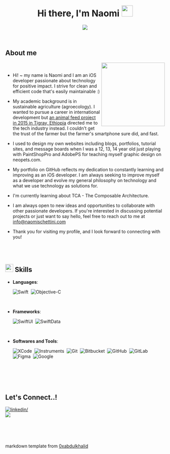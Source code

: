 

<h1 align="center"><b>Hi there, I'm Naomi </b><img src="https://media.giphy.com/media/hvRJCLFzcasrR4ia7z/giphy.gif" width="35"></h1>

<p align="center">
  <img src="https://readme-typing-svg.herokuapp.com?font=Time+New+Roman&color=cyan&size=25&center=true&vCenter=true&width=900&height=100&lines=An+agroecology+sciences+student+turned+iOS+developer+&hearts;++;6plus+years+of+enterprise+and+startup+experience,;SwiftUI💚,;Passionate+about+Tech4Good,;Clean+and+efficient+code+enthusiast,;always+learning">
</p>

<br>

	
## **About me**
<picture>
  <source media="(max-width: 500px)" srcset="">
  <img align="right" alt="" src="https://github.com/schetty/schetty/assets/16530138/d9109b8e-3d89-481a-9a72-3232125343a8" width=200px>
</picture>

<br>

- Hi! ~ my name is Naomi and I am an iOS developer passionate about technology for positive impact. I strive for clean and efficient code that's easily maintainable :)

- My academic background is in sustainable agriculture (agroecology). I wanted to pursue a career in international development but [an animal feed project in 2015 in Tigray, Ethiopia](https://www.youtube.com/watch?v=iPslZcI7AlM) directed me to the tech industry instead. I couldn't get the trust of the farmer but the farmer's smartphone sure did, and fast.

-  I used to design my own websites including blogs, portfolios, tutorial sites, and message boards when I was a 12, 13, 14 year old just playing with PaintShopPro and AdobePS for teaching myself graphic design on neopets.com.

- My portfolio on GitHub reflects my dedication to constantly learning and improving as an iOS  developer. I am always seeking to improve myself as a developer and evolve my general philosophy on technology and what we use technology as solutions for.

- I'm currently learning about TCA - The Composable Architecture.

- I am always open to new ideas and opportunities to collaborate with other passionate developers. If you're interested in discussing potential projects or just want to say hello, feel free to reach out to me at <a href="mailto:info@naomischettini.com">info@naomischettini.com</a>

- Thank you for visiting my profile, and I look forward to connecting with you!

<br><br>

## <img src="https://media2.giphy.com/media/QssGEmpkyEOhBCb7e1/giphy.gif?cid=ecf05e47a0n3gi1bfqntqmob8g9aid1oyj2wr3ds3mg700bl&rid=giphy.gif" width ="25"><b> Skills</b>

<p align="center">

- **Languages**:

    ![Swift](https://img.shields.io/badge/Swift%20-%2314354C.svg?style=for-the-badge&logo=swift&logoColor=white)&nbsp;
    ![Objective-C](https://img.shields.io/badge/Objective-C%20-%23F7DF1E.svg?style=for-the-badge&logo=objective-c&logoColor=black)&nbsp;

<br>   
    
- **Frameworks**:

   ![SwiftUI](https://img.shields.io/badge/SwiftUI%20-%23E34F26.svg?style=for-the-badge&logo=SwiftUI&logoColor=white)&nbsp;
   ![SwiftData](https://img.shields.io/badge/SwiftData%20-%231572B6.svg?style=for-the-badge&logo=SwiftData&logoColor=white)&nbsp;

<br>

- **Softwares and Tools**:
  
   ![XCode](https://img.shields.io/badge/XCode-0078d7.svg?style=for-the-badge&logo=xcode&logoColor=white)&nbsp;
![Instruments](https://img.shields.io/badge/instruments-0078d7.svg?style=for-the-badge&logo=instruments&logoColor=white)&nbsp;
    ![Git](https://img.shields.io/badge/git-%23F05033.svg?style=for-the-badge&logo=git&logoColor=white)&nbsp;
    ![Bitbucket](https://img.shields.io/badge/Bitbucket-%23404d59?style=bitbucket&logo=archlinux&logoColor=%#1793D1)&nbsp;
![GitHub](https://img.shields.io/badge/github-%23121011.svg?style=for-the-badge&logo=github&logoColor=white)&nbsp;
    ![GitLab](https://img.shields.io/badge/gitlab-%23121011.svg?style=for-the-badge&logo=gitlab&logoColor=white)&nbsp;
    ![Figma](https://img.shields.io/badge/Figma-F24E1E?style=for-the-badge&logo=figma&logoColor=white)&nbsp;
    ![Google](https://img.shields.io/badge/google-%234285F4.svg?style=for-the-badge&logo=google&logoColor=white)&nbsp;
  
<br>
</p>

<br>
<br>



## <b> Let's Connect..!</b>
<div align='left'>

<a href="https://www.linkedin.com/in/regenagvocate/" target="_blank">
<img src="https://img.shields.io/badge/linkedin:regenagvocate-0077B5.svg?color=405DE6&style=for-the-badge&logo=linkedin&logoColor=white" alt=linkedin/>
</a>


<br>

<a href="mailto:info@naomischettini.com" target="_blank">
<img src="https://img.shields.io/badge/  info@naomischettini-%23EA4335.svg?style=for-the-badge&logo=&logoColor=white" t=mail/>
</a>
</div>
<br><br><br><br>


markdown template from [0xabdulkhalid](https://github.com/0xabdulkhalid/0xabdulkhalid)
